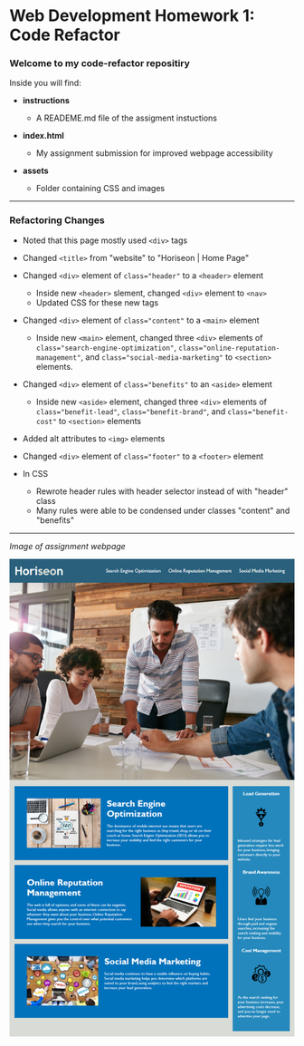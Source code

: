 # Web Development Homework 1: Code Refactor

### Welcome to my code-refactor repositiry
Inside you will find:

* **instructions** 
    * A READEME.md file of the assigment instuctions

* **index.html**
    * My assignment submission for improved webpage accessibility

* **assets**
    * Folder containing CSS and images
    
----

### Refactoring Changes

* Noted that this page mostly used `<div>` tags

* Changed `<title>` from "website" to "Horiseon | Home Page"

* Changed `<div>` element of `class="header"` to a `<header>` element
    * Inside new `<header>` slement, changed `<div>` element to `<nav>`
    * Updated CSS for these new tags

* Changed `<div>` element of `class="content"` to a `<main>` element
    * Inside new `<main>` element, changed three `<div>` elements of `class="search-engine-optimization"`, `class="online-reputation-management"`, and `class="social-media-marketing"` to `<section>` elements.
    
* Changed `<div>` element of `class="benefits"` to an `<aside>` element
    * Inside new `<aside>` element, changed three `<div>` elements of `class="benefit-lead"`, `class="benefit-brand"`, and `class="benefit-cost"` to `<section>` elements

* Added alt attributes to `<img>` elements 

* Changed `<div>` element of `class="footer"` to a `<footer>` element

* In CSS
    * Rewrote header rules with header selector instead of with "header" class
    * Many rules were able to be condensed under classes "content" and "benefits"

---

*Image of assignment webpage*

![Assingment Webpage](webpage_image/01-html-css-git-homework-demo.png "Assignment Webpage")


